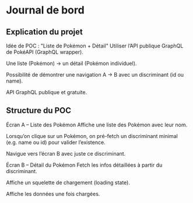 # Journal de bord

## Explication du projet 


Idée de POC : "Liste de Pokémon + Détail"
Utiliser l’API publique GraphQL de PokéAPI (GraphQL wrapper).

Une liste (Pokémon) → un détail (Pokémon individuel).

Possibilité de démontrer une navigation A → B avec un discriminant (id ou name).

API GraphQL publique et gratuite.

## Structure du POC
Écran A – Liste des Pokémon
Affiche une liste des Pokémon avec leur nom.

Lorsqu’on clique sur un Pokémon, on pré-fetch un discriminant minimal (e.g. name ou id) pour valider l’existence.

Navigue vers l’écran B avec juste ce discriminant.

Écran B – Détail du Pokémon
Fetch les infos détaillées à partir du discriminant.

Affiche un squelette de chargement (loading state).

Affiche les données une fois chargées.
